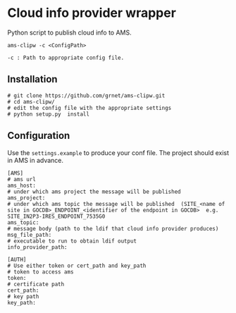 # Cloud info provider wrapper

Python script to publish cloud info to AMS.

`ams-clipw -c <ConfigPath>`

`-c : Path to appropriate config file.`

## Installation 
```buildoutcfg
# git clone https://github.com/grnet/ams-clipw.git
# cd ams-clipw/
# edit the config file with the appropriate settings 
# python setup.py  install
```

## Configuration

Use the `settings.example` to produce your conf file. The project should exist in AMS in advance.
```buildoutcfg
[AMS]
# ams url
ams_host:
# under which ams project the message will be published
ams_project:
# under which ams topic the message will be published  (SITE_<name of site in GOCDB>_ENDPOINT_<identifier of the endpoint in GOCDB>  e.g. SITE_IN2P3-IRES_ENDPOINT_7535G0
ams_topic:
# message body (path to the ldif that cloud info provider produces)
msg_file_path:
# executable to run to obtain ldif output
info_provider_path:

[AUTH]
# Use either token or cert_path and key_path
# token to access ams
token:
# certificate path
cert_path:
# key path
key_path:
```
